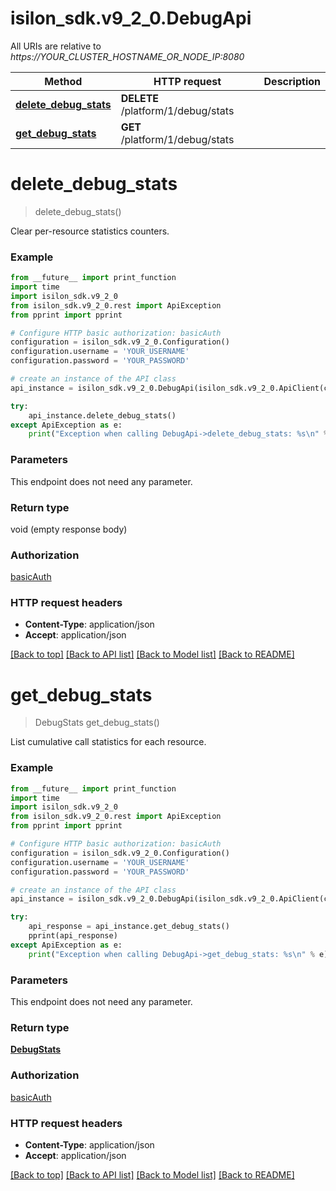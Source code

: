 # isilon_sdk.v9_2_0.DebugApi

All URIs are relative to *https://YOUR_CLUSTER_HOSTNAME_OR_NODE_IP:8080*

Method | HTTP request | Description
------------- | ------------- | -------------
[**delete_debug_stats**](DebugApi.md#delete_debug_stats) | **DELETE** /platform/1/debug/stats | 
[**get_debug_stats**](DebugApi.md#get_debug_stats) | **GET** /platform/1/debug/stats | 


# **delete_debug_stats**
> delete_debug_stats()



Clear per-resource statistics counters.

### Example
```python
from __future__ import print_function
import time
import isilon_sdk.v9_2_0
from isilon_sdk.v9_2_0.rest import ApiException
from pprint import pprint

# Configure HTTP basic authorization: basicAuth
configuration = isilon_sdk.v9_2_0.Configuration()
configuration.username = 'YOUR_USERNAME'
configuration.password = 'YOUR_PASSWORD'

# create an instance of the API class
api_instance = isilon_sdk.v9_2_0.DebugApi(isilon_sdk.v9_2_0.ApiClient(configuration))

try:
    api_instance.delete_debug_stats()
except ApiException as e:
    print("Exception when calling DebugApi->delete_debug_stats: %s\n" % e)
```

### Parameters
This endpoint does not need any parameter.

### Return type

void (empty response body)

### Authorization

[basicAuth](../README.md#basicAuth)

### HTTP request headers

 - **Content-Type**: application/json
 - **Accept**: application/json

[[Back to top]](#) [[Back to API list]](../README.md#documentation-for-api-endpoints) [[Back to Model list]](../README.md#documentation-for-models) [[Back to README]](../README.md)

# **get_debug_stats**
> DebugStats get_debug_stats()



List cumulative call statistics for each resource.

### Example
```python
from __future__ import print_function
import time
import isilon_sdk.v9_2_0
from isilon_sdk.v9_2_0.rest import ApiException
from pprint import pprint

# Configure HTTP basic authorization: basicAuth
configuration = isilon_sdk.v9_2_0.Configuration()
configuration.username = 'YOUR_USERNAME'
configuration.password = 'YOUR_PASSWORD'

# create an instance of the API class
api_instance = isilon_sdk.v9_2_0.DebugApi(isilon_sdk.v9_2_0.ApiClient(configuration))

try:
    api_response = api_instance.get_debug_stats()
    pprint(api_response)
except ApiException as e:
    print("Exception when calling DebugApi->get_debug_stats: %s\n" % e)
```

### Parameters
This endpoint does not need any parameter.

### Return type

[**DebugStats**](DebugStats.md)

### Authorization

[basicAuth](../README.md#basicAuth)

### HTTP request headers

 - **Content-Type**: application/json
 - **Accept**: application/json

[[Back to top]](#) [[Back to API list]](../README.md#documentation-for-api-endpoints) [[Back to Model list]](../README.md#documentation-for-models) [[Back to README]](../README.md)

